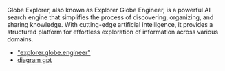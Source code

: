 Globe Explorer, also known as Explorer Globe Engineer, is a powerful AI search engine that simplifies the process of discovering, organizing, and sharing knowledge. With cutting-edge artificial intelligence, it provides a structured platform for effortless exploration of information across various domains.
- ["explorer.globe.engineer"](https://explorer.globe.engineer/)
- [diagram gpt](https://www.eraser.io/diagramgpt)